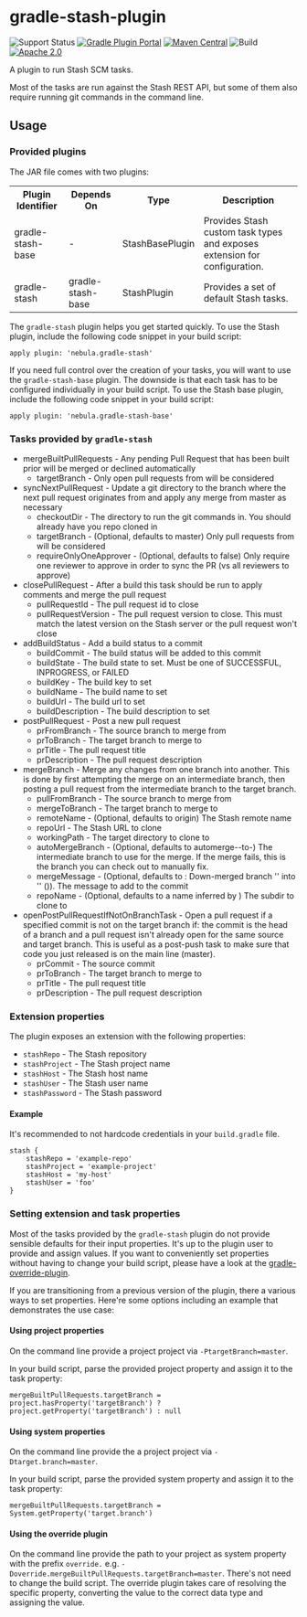 gradle-stash-plugin
=============================

![Support Status](https://img.shields.io/badge/nebula-active-green.svg)
[![Gradle Plugin Portal](https://img.shields.io/maven-metadata/v/https/plugins.gradle.org/m2/com.netflix.nebula/gradle-stash-plugin/maven-metadata.xml.svg?label=gradlePluginPortal)](https://plugins.gradle.org/plugin/nebula.gradle-stash)
[![Maven Central](https://img.shields.io/maven-central/v/com.netflix.nebula/gradle-stash-plugin)](https://maven-badges.herokuapp.com/maven-central/com.netflix.nebula/gradle-stash-plugin)
![Build](https://github.com/nebula-plugins/gradle-stash-plugin/actions/workflows/nebula.yml/badge.svg)
[![Apache 2.0](https://img.shields.io/github/license/nebula-plugins/gradle-stash-plugin.svg)](http://www.apache.org/licenses/LICENSE-2.0)


A plugin to run Stash SCM tasks.

Most of the tasks are run against the Stash REST API, but some of them also require running git commands in the command line.

## Usage

### Provided plugins

The JAR file comes with two plugins:

<table>
    <tr>
        <th>Plugin Identifier</th>
        <th>Depends On</th>
        <th>Type</th>
        <th>Description</th>
    </tr>
    <tr>
        <td>gradle-stash-base</td>
        <td>-</td>
        <td>StashBasePlugin</td>
        <td>Provides Stash custom task types and exposes extension for configuration.</td>
    </tr>
    <tr>
        <td>gradle-stash</td>
        <td>gradle-stash-base</td>
        <td>StashPlugin</td>
        <td>Provides a set of default Stash tasks.</td>
    </tr>
</table>

The `gradle-stash` plugin helps you get started quickly. To use the Stash plugin, include the following code snippet
in your build script:

    apply plugin: 'nebula.gradle-stash'

If you need full control over the creation of your tasks, you will want to use the `gradle-stash-base` plugin. The downside is that each task
has to be configured individually in your build script. To use the Stash base plugin, include the following code snippet
in your build script:

    apply plugin: 'nebula.gradle-stash-base'

### Tasks provided by `gradle-stash`

* mergeBuiltPullRequests - Any pending Pull Request that has been built prior will be merged or declined automatically
    * targetBranch - Only open pull requests from <targetBranch> will be considered
* syncNextPullRequest - Update a git directory to the branch where the next pull request originates from and apply any merge from master as necessary
    * checkoutDir - The directory to run the git commands in.  You should already have you repo cloned in <checkoutDir>
    * targetBranch - (Optional, defaults to master) Only pull requests from <targetBranch> will be considered
    * requireOnlyOneApprover - (Optional, defaults to false) Only require one reviewer to approve in order to sync the PR (vs all reviewers to approve)
* closePullRequest - After a build this task should be run to apply comments and merge the pull request
    * pullRequestId - The pull request id to close
    * pullRequestVersion - The pull request version to close.  This must match the latest version on the Stash server or the pull request won't close
* addBuildStatus - Add a build status to a commit
    * buildCommit - The build status will be added to this commit
    * buildState - The build state to set.  Must be one of SUCCESSFUL, INPROGRESS, or FAILED
    * buildKey - The build key to set
    * buildName - The build name to set
    * buildUrl - The build url to set
    * buildDescription - The build description to set
* postPullRequest - Post a new pull request
    * prFromBranch - The source branch to merge from
    * prToBranch - The target branch to merge to
    * prTitle - The pull request title
    * prDescription - The pull request description
* mergeBranch - Merge any changes from one branch into another.  This is done by first attempting the merge on an intermediate branch, then posting a pull request from the intermediate branch to the target branch.
    * pullFromBranch - The source branch to merge from
    * mergeToBranch - The target branch to merge to
    * remoteName - (Optional, defaults to origin) The Stash remote name
    * repoUrl - The Stash URL to clone
    * workingPath - The target directory to clone to
    * autoMergeBranch - (Optional, defaults to automerge-<pullFromBranch>-to-<mergeToBranch>)  The intermediate branch to use for the merge.  If the merge fails, this is the branch you can check out to manually fix.
    * mergeMessage - (Optional, defaults to : Down-merged branch '<pullFromBranch>' into '<mergeToBranch>' (<autoMergeBranch>)).  The message to add to the commit
    * repoName - (Optional, defaults to a name inferred by <repoUrl>)  The subdir to clone to
* openPostPullRequestIfNotOnBranchTask - Open a pull request if a specified commit is not on the target branch if: the commit is the head of a branch and a pull request isn't already open for the same source and target branch.  This is useful as a post-push task to make sure that code you just released is on the main line (master).
    * prCommit - The source commit
    * prToBranch - The target branch to merge to
    * prTitle - The pull request title
    * prDescription - The pull request description

### Extension properties

The plugin exposes an extension with the following properties:

* `stashRepo` - The Stash repository
* `stashProject` - The Stash project name
* `stashHost` - The Stash host name
* `stashUser` - The Stash user name
* `stashPassword` - The Stash password

#### Example

It's recommended to not hardcode credentials in your `build.gradle` file.

    stash {
        stashRepo = 'example-repo'
        stashProject = 'example-project'
        stashHost = 'my-host'
        stashUser = 'foo'
    }

### Setting extension and task properties

Most of the tasks provided by the `gradle-stash` plugin do not provide sensible defaults for their input properties. It's
up to the plugin user to provide and assign values. If you want to conveniently set properties without having to change your
build script, please have a look at the [gradle-override-plugin](https://github.com/nebula-plugins/gradle-override-plugin).

If you are transitioning from a previous version of the plugin, there a various ways to set properties. Here're some
options including an example that demonstrates the use case:

#### Using project properties

On the command line provide a project project via `-PtargetBranch=master`.

In your build script, parse the provided project property and assign it to the task property:

    mergeBuiltPullRequests.targetBranch = project.hasProperty('targetBranch') ? project.getProperty('targetBranch') : null

#### Using system properties

On the command line provide the a project project via `-Dtarget.branch=master`.

In your build script, parse the provided system property and assign it to the task property:

    mergeBuiltPullRequests.targetBranch = System.getProperty('target.branch')

#### Using the override plugin

On the command line provide the path to your project as system property with the prefix `override.` e.g. `-Doverride.mergeBuiltPullRequests.targetBranch=master`.
There's not need to change the build script. The override plugin takes care of resolving the specific property, converting
the value to the correct data type and assigning the value.

